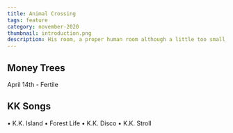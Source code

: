 ```yaml
---
title: Animal Crossing
tags: feature
category: november-2020
thumbnail: introduction.png
description: His room, a proper human room although a little too small, lay peacefully between its four familiar walls. A collection of textile samples lay spread out on the table - Samsa was a travelling salesman - and above it there hung a picture that he had recently cut out of an illustrated magazine and housed in a nice, gilded frame.
---
```


## Money Trees
April 14th - Fertile

## KK Songs
• K.K. Island
• Forest Life
• K.K. Disco
• K.K. Stroll